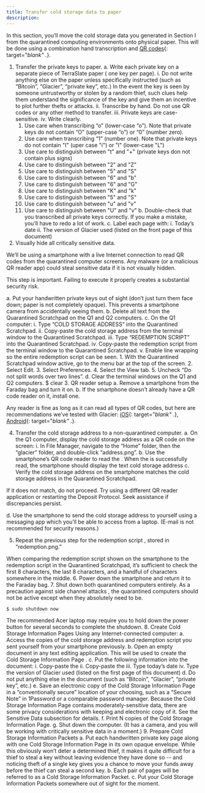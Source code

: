 ```yaml
---
title: Transfer cold storage data to paper
description:
---
```


In this section, you’ll move the cold storage data you generated in Section I from the quarantined computing environments onto physical paper. This will be done using a combination hand transcription and [QR codes](https://en.wikipedia.org/wiki/QR_code){: target="_blank" ._}.

1. Transfer the private keys to paper.
  a. Write each private key on a separate piece of TerraSlate paper ( one key per page).
    i. Do not write anything else on the paper unless specifically instructed (such as “Bitcoin”, “Glacier”, “private key”, etc.) In the event the key is seen by someone untrustworthy or stolen by a random thief, such clues help them understand the significance of the key and give them an incentive to plot further thefts or attacks.
    ii. Transcribe by hand. Do not use QR codes or any other method to transfer.
    iii. Private keys are case-sensitive.
    iv. Write clearly.
      1. Use care when transcribing “o” (lower-case “o”). Note that private keys do not contain “O” (upper-case “o”) or “0” (number zero).
      2. Use care when transcribing “1” (number one). Note that private keys do
      not contain "I" (uper case "i") or "l" (lower-case "L")
      3. Use care to distinguish between "t" and "+" (private keys don not contain  plus signs)
      4. Use care to distinguish between "2" and "Z"
      5. Use care to distinguish between "5" and "S"
      5. Use care to distinguish between "6" and "b"
      6. Use care to distinguish between "6" and "G"
      7. Use care to distinguish between "K" and "k"
      8. Use care to distinguish between "5" and "S"
      9. Use care to distinguish between "u" and "v"
      10. Use care to distinguish between "U" and "v"
  b. Double-check that you transcribed all private keys correctly. If you make a mistake, you’ll have to redo a lot of work.
  c. Label each page with:
    i. Today’s date
    ii. The version of Glacier used (listed on the front page of this document)
2. Visually hide all critically sensitive data.

  We’ll be using a smartphone with a live Internet connection to read QR codes from the quarantined computer screens. Any malware (or a malicious QR reader app) could steal sensitive data if it is not visually hidden.

  This step is important. Failing to execute it properly creates a substantial security risk.

  a. Put your handwritten private keys out of sight (don’t just turn them face down; paper is not completely opaque). This prevents a smartphone camera from accidentally seeing them.
  b. Delete all text from the Quarantined Scratchpad on the Q1 and Q2 computers.
  c. On the Q1 computer:
    i. Type “COLD STORAGE ADDRESS” into the Quarantined Scratchpad.
    ii. Copy-paste the cold storage address from the terminal window to the Quarantined Scratchpad.
    iii. Type “REDEMPTION SCRIPT” into the Quarantined Scratchpad.
    iv. Copy-paste the redemption script from the terminal window to the Quarantined Scratchpad.
    v. Enable line wrapping so the entire redemption script can be seen.
      1. With the Quarantined Scratchpad window active, go to the menu bar at the top of the screen.
      2. Select Edit.
      3. Select Preferences.
      4. Select the View tab.
      5. Uncheck “Do not split words over two lines”.
  d. Clear the terminal windows on the Q1 and Q2 computers. $ clear
3. QR reader setup
  a. Remove a smartphone from the Faraday bag and turn it on.
  b. If the smartphone doesn’t already have a QR code reader on it, install one.

  Any reader is fine as long as it can read all types of QR codes, but
  here are recommendations we’ve tested with Glacier:
  [iOS](https://itunes.apple.com/us/app/qr-reader-for-iphone/id368494609?mt=8){: target="_blank" ._},
  [Android](https://play.google.com/store/apps/details?id=com.application_4u.qrcode.barcode.scanner.reader.flashlight&hl=en){: target="_blank" ._}.

4. Transfer the cold storage address to a non-quarantined computer.
  a. On the Q1 computer, display the cold storage address as a QR code on the screen: i. In File Manager, navigate to the “Home” folder, then the “glacier” folder, and double-click “address.png”.
  b. Use the smartphone’s QR code reader to read the . When the  is
  successfully read, the smartphone should display the text cold storage address
  c. Verify the cold storage address on the smartphone matches the cold storage address in the Quarantined Scratchpad.

  If it does not match, do not proceed. Try using a different QR reader application or restarting the Deposit Protocol. Seek
  assistance if discrepancies persist.

  d. Use the smartphone to send the cold storage address to yourself using a messaging app which you’ll be able to access from a laptop. (E-mail is not recommended for security reasons.)

5. Repeat the previous step for the redemption script , stored in “redemption.png.”

  When comparing the redemption script shown on the smartphone to the redemption script  in the Quarantined Scratchpad, it’s sufficient to check the first 8 characters, the last 8 characters, and a handful of characters somewhere in the middle.
6. Power down the smartphone and return it to the Faraday bag.
7. Shut down both quarantined computers entirely. As a precaution against  side
channel attacks , the quarantined computers should not be active except when they
absolutely need to be.
  ```
  $ sudo shutdown now
  ```
The recommended Acer laptop may require you to hold down the power button for several seconds to complete the shutdown.
8. Create Cold Storage Information Pages
  Using any Internet-connected computer:
  a. Access the copies of the cold storage address and redemption script you sent yourself from your smartphone previously.
 b. Open an empty document in any text editing application. This will be used to create the Cold Storage Information Page .
 c. Put the following information into the document:
  i. Copy-paste the
  ii. Copy-paste the
  iii. Type today’s date
  iv. Type the version of Glacier used (listed on the first page of this document)
  d. Do not put anything else in the document (such as “Bitcoin”, “Glacier”,
“private key”, etc.)
  e. Save an electronic copy of the Cold Storage Information Page in a “conventionally secure” location of your choosing,
  such as a “Secure Note” in 1Password or a comparable password
  manager. Because the Cold Storage Information Page contains
  moderately-sensitive data, there are some privacy considerations with keeping and
  electronic copy of it. See the  Sensitive Data  subsection for details.
  f. Print N copies of the Cold Storage Information Page.
  g. Shut down the computer. (It has a camera, and you will be working with critically sensitive data in a moment.)
9. Prepare Cold Storage Information Packets
  a. Put each handwritten private key page along with one Cold Storage Information
  Page in its own opaque envelope. While this obviously won’t deter a determined
  thief, it makes it quite difficult for a thief to steal a key without leaving
  evidence they have done so -- and noticing theft of a single key gives you a
  chance to move your funds away before the thief can steal a second key.
  b. Each pair of pages will be referred to as a Cold Storage Information Packet.
  c. Put your Cold Storage Information Packets somewhere out of sight for the moment.
